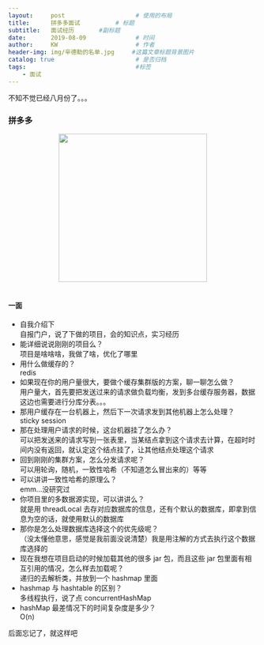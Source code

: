 ```yaml
---
layout:     post                    # 使用的布局
title:      拼多多面试          # 标题 
subtitle:   面试经历       #副标题
date:       2019-08-09              # 时间
author:     KW                      # 作者
header-img: img/辛德勒的名单.jpg     #这篇文章标题背景图片
catalog: true                       # 是否归档
tags:                               #标签
    - 面试
---
```


不知不觉已经八月份了。。。

### 拼多多

<div align="center"> <img width="300" src="https://timgsa.baidu.com/timg?image&quality=80&size=b9999_10000&sec=1565717146256&di=d448b34a36feb70853e6f84bea895e92&imgtype=0&src=http%3A%2F%2Fnews.mydrivers.com%2Fimg%2F20180717%2Fs_8cbf18d42ac64e0891604bcbfd0cb178.jpg"/> </div><br>

#### 一面

+ 自我介绍下  
  自报门户，说了下做的项目，会的知识点，实习经历
+ 能详细说说刚刚的项目么？  
  项目是啥啥啥，我做了啥，优化了哪里
+ 用什么做缓存的？  
  redis
+ 如果现在你的用户量很大，要做个缓存集群版的方案，聊一聊怎么做？  
  用户量大，首先要把发送过来的请求做负载均衡，发到多台缓存服务器，数据这边也需要进行分库分表。。。
+ 那用户缓存在一台机器上，然后下一次请求发到其他机器上怎么处理？  
  sticky session
+ 那在处理用户请求的时候，这台机器挂了怎么办？  
  可以把发送来的请求写到一张表里，当某结点拿到这个请求去计算，在超时时间内没有返回，就认定这个结点挂了，让其他结点处理这个请求
+ 回到刚刚的集群方案，怎么分发请求呢？  
  可以用轮询，随机，一致性哈希（不知道怎么冒出来的）等等
+ 可以讲讲一致性哈希的原理么？  
  emm...没研究过
+ 你项目里的多数据源实现，可以讲讲么？  
  就是用 threadLocal 去存对应数据库的信息，还有个默认的数据库，即拿到信息为空的话，就使用默认的数据库
+ 那你是怎么处理数据库选择这个的优先级呢？  
  （没太懂他意思，感觉是我前面没说清楚）我是用注解的方式去执行这个数据库选择的
+ 现在我想在项目启动的时候加载其他的很多 jar 包，而且这些 jar 包里面有相互引用的情况，怎么样去加载呢？  
  递归的去解析类，并放到一个 hashmap 里面
+ hashmap 与 hashtable 的区别？  
  多线程执行，说了点 concurrentHashMap
+ hashMap 最差情况下的时间复杂度是多少？  
  O(n)

后面忘记了，就这样吧
